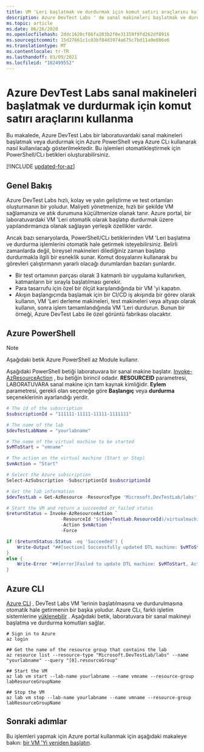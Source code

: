 ```yaml
---
title: VM 'Leri başlatmak ve durdurmak için komut satırı araçlarını kullanın Azure DevTest Labs
description: Azure DevTest Labs ' de sanal makineleri başlatmak ve durdurmak için komut satırı araçlarını kullanmayı öğrenin.
ms.topic: article
ms.date: 06/26/2020
ms.openlocfilehash: 2ddc1620cf86fa203b2f0e31359f9fd262df8916
ms.sourcegitcommit: 15d27661c1c03bf84d3974a675c7bd11a0e086e6
ms.translationtype: MT
ms.contentlocale: tr-TR
ms.lasthandoff: 03/09/2021
ms.locfileid: "102499552"
---
```

# <a name="use-command-line-tools-to-start-and-stop-azure-devtest-labs-virtual-machines"></a>Azure DevTest Labs sanal makineleri başlatmak ve durdurmak için komut satırı araçlarını kullanma
Bu makalede, Azure DevTest Labs bir laboratuvardaki sanal makineleri başlatmak veya durdurmak için Azure PowerShell veya Azure CLı kullanarak nasıl kullanılacağı gösterilmektedir. Bu işlemleri otomatikleştirmek için PowerShell/CLı betikleri oluşturabilirsiniz. 

[!INCLUDE [updated-for-az](../../includes/updated-for-az.md)]

## <a name="overview"></a>Genel Bakış
Azure DevTest Labs hızlı, kolay ve yalın geliştirme ve test ortamları oluşturmanın bir yoludur. Maliyeti yönetmenize, hızlı bir şekilde VM sağlamanıza ve atık durumuna küçültmenize olanak tanır.  Azure portal, bir laboratuvardaki VM 'Leri otomatik olarak başlatıp durdurmak üzere yapılandırmanıza olanak sağlayan yerleşik özellikler vardır. 

Ancak bazı senaryolarda, PowerShell/CLı betiklerinden VM 'Leri başlatma ve durdurma işlemlerini otomatik hale getirmek isteyebilirsiniz. Belirli zamanlarda değil, bireysel makineleri dilediğiniz zaman başlatıp durdurmakla ilgili bir esneklik sunar. Komut dosyalarını kullanarak bu görevleri çalıştırmanın yararlı olacağı durumlardan bazıları şunlardır.

- Bir test ortamının parçası olarak 3 katmanlı bir uygulama kullanırken, katmanların bir sırayla başlatılması gerekir. 
- Para tasarrufu için özel bir ölçüt karşılandığında bir VM 'yi kapatın. 
- Akışın başlangıcında başlamak için bir CI/CD iş akışında bir görev olarak kullanın, VM 'Leri derleme makineleri, test makineleri veya altyapı olarak kullanın, sonra işlem tamamlandığında VM 'Leri durdurun. Bunun bir örneği, Azure DevTest Labs ile özel görüntü fabrikası olacaktır.  

## <a name="azure-powershell"></a>Azure PowerShell

> [!NOTE]
> Aşağıdaki betik Azure PowerShell az Module kullanır. 

Aşağıdaki PowerShell betiği laboratuvara bir sanal makine başlatır. [Invoke-AzResourceAction](/powershell/module/az.resources/invoke-azresourceaction) , bu betiğin birincil odadır. **RESOURCEID** parametresi, LABORATUVARA sanal makine için tam kaynak kimliğidir. **Eylem** parametresi, gerekli olan seçeneğe göre **Başlangıç** veya **durdurma** seçeneklerinin ayarlandığı yerdir.

```powershell
# The id of the subscription
$subscriptionId = "111111-11111-11111-1111111"

# The name of the lab
$devTestLabName = "yourlabname"

# The name of the virtual machine to be started
$vMToStart = "vmname"

# The action on the virtual machine (Start or Stop)
$vmAction = "Start"

# Select the Azure subscription
Select-AzSubscription -SubscriptionId $subscriptionId

# Get the lab information
$devTestLab = Get-AzResource -ResourceType 'Microsoft.DevTestLab/labs' -ResourceName $devTestLabName

# Start the VM and return a succeeded or failed status
$returnStatus = Invoke-AzResourceAction `
                    -ResourceId "$($devTestLab.ResourceId)/virtualmachines/$vMToStart" `
                    -Action $vmAction `
                    -Force

if ($returnStatus.Status -eq 'Succeeded') {
    Write-Output "##[section] Successfully updated DTL machine: $vMToStart, Action: $vmAction"
}
else {
    Write-Error "##[error]Failed to update DTL machine: $vMToStart, Action: $vmAction"
}
```


## <a name="azure-cli"></a>Azure CLI
[Azure CLI](/cli/azure/get-started-with-azure-cli) , DevTest Labs VM 'lerinin başlatılmasına ve durdurulmasına otomatik hale getirmenin bir başka yoludur. Azure CLı, farklı işletim sistemlerine [yüklenebilir](/cli/azure/install-azure-cli) . Aşağıdaki betik, laboratuvara bir sanal makineyi başlatma ve durdurma komutları sağlar. 

```azurecli
# Sign in to Azure
az login 

## Get the name of the resource group that contains the lab
az resource list --resource-type "Microsoft.DevTestLab/labs" --name "yourlabname" --query "[0].resourceGroup" 

## Start the VM
az lab vm start --lab-name yourlabname --name vmname --resource-group labResourceGroupName

## Stop the VM
az lab vm stop --lab-name yourlabname --name vmname --resource-group labResourceGroupName
```


## <a name="next-steps"></a>Sonraki adımlar
Bu işlemleri yapmak için Azure portal kullanmak için aşağıdaki makaleye bakın: [bir VM 'Yi yeniden başlatın](devtest-lab-restart-vm.md).
